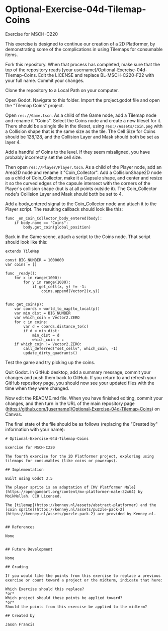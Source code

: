 # Optional-Exercise-04d-Tilemap-Coins

Exercise for MSCH-C220

This exercise is designed to continue our creation of a 2D Platformer, by demonstrating some of the complications in using Tilemaps for consumable items.

Fork this repository. When that process has completed, make sure that the top of the repository reads [your username]/Optional-Exercise-04d-Tilemap-Coins. Edit the LICENSE and replace BL-MSCH-C220-F22 with your full name. Commit your changes.

Clone the repository to a Local Path on your computer.

Open Godot. Navigate to this folder. Import the project.godot file and open the "Tilemap Coins" project.

Open `res://Game.tscn`. As a child of the Game node, add a Tilemap node and rename it "Coins". Select the Coins node and create a new tileset for it. There should be a single tile in the tileset, using `res://Assets/coin.png` with a Collision shape that is the same size as the tile. The Cell Size for Coins should be 128,128, and the Collision Layer and Mask should both be set as layer 4.

Add a handful of Coins to the level. If they seem misaligned, you have probably incorrectly set the cell size.

Then open `res://Player/Player.tscn`. As a child of the Player node, add an Area2D node and rename it "Coin_Collector". Add a CollisionShape2D node as a child of Coin_Collector, make it a Capsule shape, and center and resize it so the curved edges of the capsule intersect with the corners of the Player's collision shape (but is at all points outside it). The Coin_Collector node's Collision Layer and Mask should both be set to 4.

Add a body_entered signal to the Coin_Collector node and attach it to the Player script. The resulting callback should look like this:
```
func _on_Coin_Collector_body_entered(body):
	if body.name == "Coins":
		body.get_coin(global_position)
```

Back in the Game scene, attach a script to the Coins node. That script should look like this:
```
extends TileMap

const BIG_NUMBER = 1000000
var coins = []

func _ready():
	for x in range(1000):
		for y in range(1000):
			if get_cell(x, y) != -1:
				coins.append(Vector2(x,y))


func get_coin(p):
	var coords = world_to_map(to_local(p))
	var min_dist = BIG_NUMBER
	var which_coin = Vector2.ZERO
	for c in coins:
		var d = coords.distance_to(c)
		if d < min_dist:
			min_dist = d
			which_coin = c
	if which_coin != Vector2.ZERO:
		call_deferred("set_cellv", which_coin, -1)
		update_dirty_quadrants()

```

Test the game and try picking up the coins.

Quit Godot. In GitHub desktop, add a summary message, commit your changes and push them back to GitHub. If you return to and refresh your GitHub repository page, you should now see your updated files with the time when they were changed.

Now edit the README.md file. When you have finished editing, commit your changes, and then turn in the URL of the main repository page (https://github.com/[username]/Optional-Exercise-04d-Tilemap-Coins) on Canvas.

The final state of the file should be as follows (replacing the "Created by" information with your name):

```
# Optional-Exercise-04d-Tilemap-Coins

Exercise for MSCH-C220

The fourth exercise for the 2D Platformer project, exploring using tilemaps for consumables (like coins or powerups).

## Implementation

Built using Godot 3.5

The player sprite is an adaptation of [MV Platformer Male](https://opengameart.org/content/mv-platformer-male-32x64) by MoikMellah. CC0 Licensed.

The [tilemap](https://kenney.nl/assets/abstract-platformer) and the [coin sprite](https://kenney.nl/assets/puzzle-pack-2](https://kenney.nl/assets/puzzle-pack-2) are provided by Kenney.nl.


## References

None


## Future Development

None

## Grading

If you would like the points from this exercise to replace a previous exercise or count toward a project or the midterm, indicate that here:

Which Exercise should this replace?
*or* 
Which project should these points be applied toward?
*or*
Should the points from this exercise be applied to the midterm?

## Created by 

Jason Francis
```
